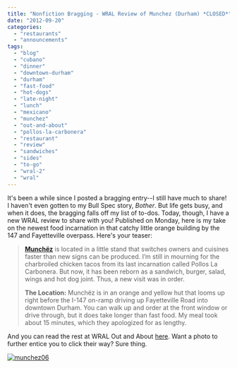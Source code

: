 ```yaml
---
title: "Nonfiction Bragging - WRAL Review of Munchez (Durham) *CLOSED*"
date: "2012-09-20"
categories: 
  - "restaurants"
  - "announcements"
tags: 
  - "blog"
  - "cubano"
  - "dinner"
  - "downtown-durham"
  - "durham"
  - "fast-food"
  - "hot-dogs"
  - "late-night"
  - "lunch"
  - "mexicano"
  - "munchez"
  - "out-and-about"
  - "pollos-la-carbonera"
  - "restaurant"
  - "review"
  - "sandwiches"
  - "sides"
  - "to-go"
  - "wral-2"
  - "wral"
---
```


It's been a while since I posted a bragging entry--I still have much to share! I haven't even gotten to my Bull Spec story, _Bother_. But life gets busy, and when it does, the bragging falls off my list of to-dos. Today, though, I have a new WRAL review to share with you! Published on Monday, here is my take on the newest food incarnation in that catchy little orange building by the 147 and Fayetteville overpass. Here's your teaser:

> **[Munchëz](http://www.wral.com/entertainment/out_and_about/venue/11502984/)** is located in a little stand that switches owners and cuisines faster than new signs can be produced. I’m still in mourning for the charbroiled chicken tacos from its last incarnation called Pollos La Carbonera. But now, it has been reborn as a sandwich, burger, salad, wings and hot dog joint. Thus, a new visit was in order.
> 
> **The Location:** Munchëz is in an orange and yellow hut that looms up right before the I-147 on-ramp driving up Fayetteville Road into downtown Durham. You can walk up and order at the front window or drive through, but it does take longer than fast food. My meal took about 15 minutes, which they apologized for as lengthy.

And you can read the rest at WRAL Out and About [here](http://www.wral.com/entertainment/out_and_about/blogpost/11502997/ "Munchez Review"). Want a photo to further entice you to click their way? Sure thing.

[![](http://s3.amazonaws.com/thegourmez-wpmedia/2012/09/munchez06.jpg "munchez06")](http://s3.amazonaws.com/thegourmez-wpmedia/2012/09/munchez06.jpg)
